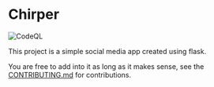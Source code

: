 # Chirper

![CodeQL](https://github.com/Frozander/Chirper/workflows/CodeQL/badge.svg)

This project is a simple social media app created using flask.

You are free to add into it as long as it makes sense, see the [CONTRIBUTING.md](CONTRIBUTING.md) for contributions.
